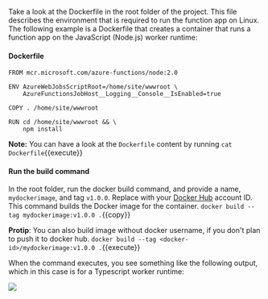 Take a look at the Dockerfile in the root folder of the project. This file describes the environment that is required to run the function app on Linux. The following example is a Dockerfile that creates a container that runs a function app on the JavaScript (Node.js) worker runtime:

#### Dockerfile

```
FROM mcr.microsoft.com/azure-functions/node:2.0

ENV AzureWebJobsScriptRoot=/home/site/wwwroot \
    AzureFunctionsJobHost__Logging__Console__IsEnabled=true

COPY . /home/site/wwwroot

RUN cd /home/site/wwwroot && \
    npm install
```

**Note:** You can have a look at the `Dockerfile` content by running `cat Dockerfile`{{execute}} 

#### Run the build command
In the root folder, run the docker build command, and provide a name, `mydockerimage`, and tag `v1.0.0`. Replace <docker-id> with your [Docker Hub](https://hub.docker.com) account ID. This command builds the Docker image for the container.
`docker build --tag mydockerimage:v1.0.0 .`{{copy}}

**Protip**: You can also build image without docker username, if you don't plan to push it to docker hub.
`docker build --tag <docker-id>/mydockerimage:v1.0.0 .`{{execute}}

When the command executes, you see something like the following output, which in this case is for a Typescript worker runtime:

![](https://github.com/fenago/katacoda-scenarios/raw/master/azure-functions/azure-functions-docker/steps/7/1.JPG)
